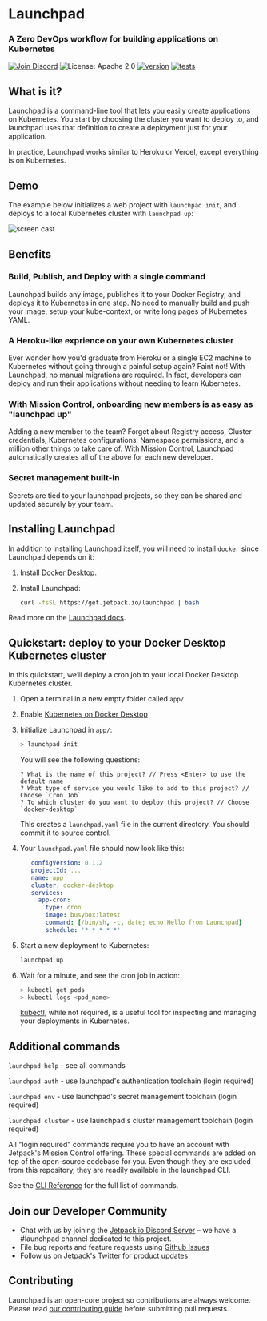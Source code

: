 # Launchpad

### A Zero DevOps workflow for building applications on Kubernetes

[![Join Discord](https://img.shields.io/discord/903306922852245526?color=7389D8&label=discord&logo=discord&logoColor=ffffff)](https://discord.gg/agbskCJXk2) ![License: Apache 2.0](https://img.shields.io/github/license/jetpack-io/devbox) [![version](https://img.shields.io/github/v/release/jetpack-io/launchpad?color=green&label=version&sort=semver)](https://github.com/jetpack-io/launchpad/releases) [![tests](https://github.com/jetpack-io/launchpad/actions/workflows/release.yaml/badge.svg)](https://github.com/jetpack-io/launchpad/actions/workflows/release.yaml?branch=main)


## What is it?

[Launchpad](https://www.jetpack.io/launchpad) is a command-line tool that lets you easily create applications on Kubernetes. You start by choosing the cluster you want to deploy to, and launchpad uses that definition to create a deployment just for your application.

In practice, Launchpad works similar to Heroku or Vercel, except everything is on Kubernetes.


## Demo

The example below initializes a web project with `launchpad init`, and deploys to a local Kubernetes cluster with `launchpad up`:

![screen cast](https://user-images.githubusercontent.com/2292093/201768560-b8a4db24-49c4-45cc-a4a4-b27c2815835e.svg)


## Benefits

### Build, Publish, and Deploy with a single command

Launchpad builds any image, publishes it to your Docker Registry, and deploys it to Kubernetes in one step. No need to manually build and push your image, setup your kube-context, or write long pages of Kubernetes YAML.


### A Heroku-like exprience on your own Kubernetes cluster

Ever wonder how you'd graduate from Heroku or a single EC2 machine to Kubernetes without going through a painful setup again? Faint not! With Launchpad, no manual migrations are required. In fact, developers can deploy and run their applications without needing to learn Kubernetes. 


### With Mission Control, onboarding new members is as easy as "launchpad up"

Adding a new member to the team? Forget about Registry access, Cluster credentials, Kubernetes configurations, Namespace permissions, and a million other things to take care of. With Mission Control, Launchpad automatically creates all of the above for each new developer.


### Secret management built-in

Secrets are tied to your launchpad projects, so they can be shared and updated securely by your team.


## Installing Launchpad

In addition to installing Launchpad itself, you will need to install `docker` since Launchpad depends on it:

1. Install [Docker Desktop](https://www.docker.com/get-started/).

2. Install Launchpad:

   ```sh
   curl -fsSL https://get.jetpack.io/launchpad | bash
   ```

Read more on the [Launchpad docs](http://www.jetpack.io/launchpad/docs/getting-started/any-image-to-k8s-5-min/).


## Quickstart: deploy to your Docker Desktop Kubernetes cluster

In this quickstart, we’ll deploy a cron job to your local Docker Desktop Kubernetes cluster.

1. Open a terminal in a new empty folder called `app/`.

2. Enable [Kubernetes on Docker Desktop](https://docs.docker.com/desktop/kubernetes/)

3. Initialize Launchpad in `app/`:

   ```bash
   > launchpad init
   ```
   
   You will see the following questions:
   ```
   ? What is the name of this project? // Press <Enter> to use the default name
   ? What type of service you would like to add to this project? // Choose `Cron Job`
   ? To which cluster do you want to deploy this project? // Choose `docker-desktop`
   ```
   
   
   This creates a `launchpad.yaml` file in the current directory. You should commit it to source control.

4. Your `launchpad.yaml` file should now look like this:

   ```yaml
      configVersion: 0.1.2
      projectId: ...
      name: app
      cluster: docker-desktop
      services:
        app-cron:
          type: cron
          image: busybox:latest
          command: [/bin/sh, -c, date; echo Hello from Launchpad]
          schedule: '* * * * *'
   ```

5. Start a new deployment to Kubernetes:

   ```bash
   launchpad up
   ```

6. Wait for a minute, and see the cron job in action:

   ```bash
   > kubectl get pods
   > kubectl logs <pod_name>
   ```

   [kubectl](https://www.jetpack.io/launchpad/docs/getting-started/any-image-to-k8s-5-min/#prerequisites), while not required, is a useful tool for inspecting and managing your deployments in Kubernetes.


## Additional commands

`launchpad help` - see all commands

`launchpad auth` - use launchpad's authentication toolchain (login required)

`launchpad env` - use launchpad's secret management toolchain (login required)

`launchpad cluster` - use launchpad's cluster management toolchain (login required)

All "login required" commands require you to have an account with Jetpack's Mission Control offering. These special commands are added on top of the open-source codebase for you. Even though they are excluded from this repository, they are readily available in the launchpad CLI.

See the [CLI Reference](https://www.jetpack.io/launchpad/docs/reference/cli/) for the full list of commands.


## Join our Developer Community

- Chat with us by joining the [Jetpack.io Discord Server](https://discord.gg/jetpack-io) – we have a #launchpad channel dedicated to this project.
- File bug reports and feature requests using [Github Issues](https://github.com/jetpack-io/launchpad/issues)
- Follow us on [Jetpack's Twitter](https://twitter.com/jetpack_io) for product updates

## Contributing

Launchpad is an open-core project so contributions are always welcome. Please read [our contributing guide](CONTRIBUTING.md) before submitting pull requests.
